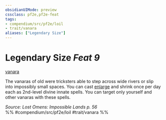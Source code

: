 ```yaml
---
obsidianUIMode: preview
cssclass: pf2e,pf2e-feat
tags:
- compendium/src/pf2e/loil
- trait/vanara
aliases: ["Legendary Size"]
---
```

# Legendary Size  *Feat 9*  
[vanara](../../rules/traits/vanara-loil.md)  


The vanaras of old were tricksters able to step across wide rivers or slip into impossibly small spaces. You can cast [enlarge](../spells/enlarge.md) and shrink once per day each as 2nd-level divine innate spells. You can target only yourself and other vanaras with these spells.

*Source: Lost Omens: Impossible Lands p. 56*  
%% #compendium/src/pf2e/loil #trait/vanara %%